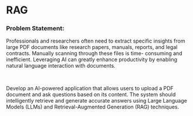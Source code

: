 # RAG

### Problem Statement:

Professionals and researchers often need to extract specific insights from large PDF documents like
research papers, manuals, reports, and legal contracts. Manually scanning through these files is time-
consuming and inefficient. Leveraging AI can greatly enhance productivity by enabling natural
language interaction with documents.​

​

Develop an AI-powered application that allows users to upload a PDF document and ask questions
based on its content. The system should intelligently retrieve and generate accurate answers using
Large Language Models (LLMs) and Retrieval-Augmented Generation (RAG) techniques.
